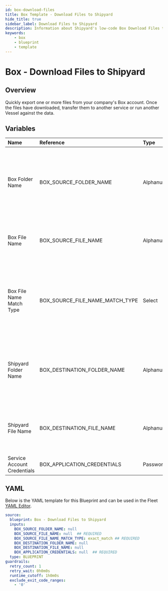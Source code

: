 ```yaml
---
id: box-download-files
title: Box Template - Download Files to Shipyard
hide_title: true
sidebar_label: Download Files to Shipyard
description: Information about Shipyard's low-code Box Download Files to Shipyard blueprint. Quickly export one or more files from your company's Box account into Shipyard. 
keywords:
    - box
    - blueprint
    - template
---
```


# Box - Download Files to Shipyard

## Overview
Quickly export one or more files from your company's Box account. Once the files have downloaded, transfer them to another service or run another Vessel against the data.



## Variables

| Name | Reference | Type | Required | Default | Options | Description |
|:-----|:----------|:-----|:---------|:--------|:--------|:------------|
| Box Folder Name | BOX_SOURCE_FOLDER_NAME  | Alphanumeric |:heavy_minus_sign: | - | - | Name of the folder where the file is stored in Box. Leaving blank will look for the file in the root directory of Box. |
| Box File Name | BOX_SOURCE_FILE_NAME  | Alphanumeric |:white_check_mark: | - | - | Name of the target file in Box. Can be regex if "Match Type" is set accordingly. |
| Box File Name Match Type | BOX_SOURCE_FILE_NAME_MATCH_TYPE  | Select |:white_check_mark: | `exact_match` | Exact Match: `exact_match`<br></br><br></br>Regex Match: `regex_match`<br></br><br></br> | Determines if the text in "Box File Name" will look for one file with exact match, or multiple files using regex. |
| Shipyard Folder Name | BOX_DESTINATION_FOLDER_NAME  | Alphanumeric |:heavy_minus_sign: | - | - | Folder where the file(s) should be downloaded. Leaving blank will place the file in the home directory. |
| Shipyard File Name | BOX_DESTINATION_FILE_NAME  | Alphanumeric |:heavy_minus_sign: | - | - | What to name the file(s) being downloaded. If left blank, defaults to the original file name(s). |
| Service Account Credentials | BOX_APPLICATION_CREDENTIALS  | Password |:white_check_mark: | - | - | JSON from a Box Service Account key |


## YAML
Below is the YAML template for this Blueprint and can be used in the Fleet [YAML Editor](../../reference/fleets/yaml-editor.md).
```yaml
source:
  blueprint: Box - Download Files to Shipyard
  inputs:
    BOX_SOURCE_FOLDER_NAME: null
    BOX_SOURCE_FILE_NAME: null  ## REQUIRED
    BOX_SOURCE_FILE_NAME_MATCH_TYPE: exact_match ## REQUIRED
    BOX_DESTINATION_FOLDER_NAME: null
    BOX_DESTINATION_FILE_NAME: null
    BOX_APPLICATION_CREDENTIALS: null  ## REQUIRED
  type: BLUEPRINT
guardrails:
  retry_count: 1
  retry_wait: 0h0m0s
  runtime_cutoff: 1h0m0s
  exclude_exit_code_ranges:
    - '0'

```
